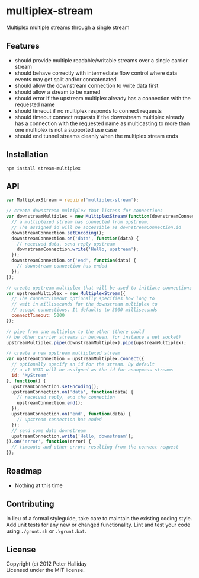 multiplex-stream
================

Multiplex multiple streams through a single stream

## Features

- should provide multiple readable/writable streams over a single carrier stream
- should behave correctly with intermediate flow control where data events may get split and/or concatenated
- should allow the downstream connection to write data first
- should allow a stream to be named
- should error if the upstream multiplex already has a connection with the requested name
- should timeout if no multiplex responds to connect requests
- should timeout connect requests if the downstream multiplex already has a connection with the requested name as multicasting to more than one multiplex is not a supported use case
- should end tunnel streams cleanly when the multiplex stream ends

## Installation

```
npm install stream-multiplex
```

## API

```javascript
var MultiplexStream = require('multiplex-stream');

// create downstream multiplex that listens for connections
var downstreamMultiplex = new MultiplexStream(function(downstreamConnection) {
  // a multiplexed stream has connected from upstream.
  // The assigned id will be accessible as downstreamConnection.id
  downstreamConnection.setEncoding();
  downstreamConnection.on('data', function(data) {
    // received data, send reply upstream
    downstreamConnection.write('Hello, upstream');
  });
  downstreamConnection.on('end', function(data) {
    // downstream connection has ended
  });
});

// create upstream multiplex that will be used to initiate connections
var upstreamMultiplex = new MultiplexStream({
  // The connectTimeout optionally specifies how long to
  // wait in milliseconds for the downstream multiplex to
  // accept connections. It defaults to 3000 milliseconds
  connectTimeout: 5000
});

// pipe from one multiplex to the other (there could
// be other carrier streams in between, for instance a net socket)
upstreamMultiplex.pipe(downstreamMultiplex).pipe(upstreamMultiplex);

// create a new upstream multiplexed stream
var upstreamConnection = upstreamMultiplex.connect({
  // optionally specify an id for the stream. By default
  // a v1 UUID will be assigned as the id for anonymous streams
  id: 'MyStream'
}, function() {
  upstreamConnection.setEncoding();
  upstreamConnection.on('data', function(data) {
    // received reply, end the connection
    upstreamConnection.end();        
  });
  upstreamConnection.on('end', function(data) {
    // upstream connection has ended
  });
  // send some data downstream
  upstreamConnection.write('Hello, downstream');
}).on('error', function(error) {
  // timeouts and other errors resulting from the connect request
});
```

## Roadmap

- Nothing at this time

## Contributing
In lieu of a formal styleguide, take care to maintain the existing coding style. Add unit tests for any new or changed functionality. Lint and test your code using ``./grunt.sh`` or ``.\grunt.bat``.

## License
Copyright (c) 2012 Peter Halliday  
Licensed under the MIT license.